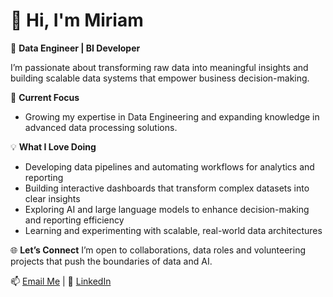 # 👋 Hi, I'm Miriam  

🚀 **Data Engineer | BI Developer**  

I’m passionate about transforming raw data into meaningful insights and building scalable data systems that empower business decision-making. 

🌱  **Current Focus**

- Growing my expertise in Data Engineering and expanding knowledge in advanced data processing solutions.  

💡 **What I Love Doing**
- Developing data pipelines and automating workflows for analytics and reporting  
- Building interactive dashboards that transform complex datasets into clear insights  
- Exploring AI and large language models to enhance decision-making and reporting efficiency  
- Learning and experimenting with scalable, real-world data architectures    

🌐 **Let’s Connect**
I’m open to collaborations, data roles and volunteering projects that push the boundaries of data and AI.  

📫 [Email Me](mailto:nungarimiriam@gmail.com) | 💼 [LinkedIn](https://linkedin.com/in/miriam-nungari-nganga)



